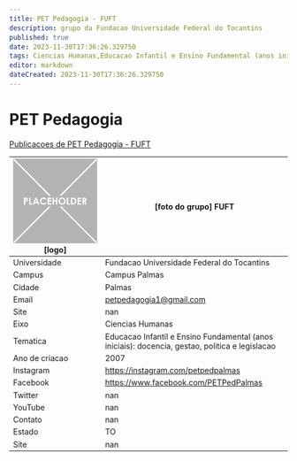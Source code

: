 ```yaml
---
title: PET Pedagogia - FUFT
description: grupo da Fundacao Universidade Federal do Tocantins
published: true
date: 2023-11-30T17:36:26.329750
tags: Ciencias Humanas,Educacao Infantil e Ensino Fundamental (anos iniciais): docencia, gestao, politica e legislacao
editor: markdown
dateCreated: 2023-11-30T17:36:26.329750
---
```


# PET Pedagogia

[Publicacoes de PET Pedagogia - FUFT](/atividade/174PETPedagogiaFUFT/feed.md)

| ![placeholder.png](/placeholder.png) [logo] | [foto do grupo] FUFT         |
| ------------------------------------------- | ------------------------------------------------- |
| Universidade                                | Fundacao Universidade Federal do Tocantins      |
| Campus                                      | Campus Palmas            |
| Cidade                                      | Palmas             |
| Email                                       | petpedagogia1@gmail.com             |
| Site                                        | nan              |
| Eixo                                        | Ciencias Humanas              |
| Tematica                                    | Educacao Infantil e Ensino Fundamental (anos iniciais): docencia, gestao, politica e legislacao          |
| Ano de criacao                              | 2007        |
| Instagram                                   | https://instagram.com/petpedpalmas         |
| Facebook                                    | https://www.facebook.com/PETPedPalmas          |
| Twitter                                     | nan           |
| YouTube                                     | nan           |
| Contato                                     | nan         |
| Estado                                      |  TO            |
| Site                                        | nan |

